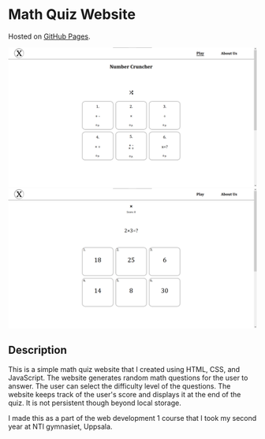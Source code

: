 # Math Quiz Website

Hosted on [GitHub Pages](https://viggostrom.github.io/mathQuiz/).

![Screenshot](screenshots/main-page.png)
![Screenshot](screenshots/a-question.png)

## Description
This is a simple math quiz website that I created using HTML, CSS, and JavaScript. The website generates random math questions for the user to answer. The user can select the difficulty level of the questions. The website keeps track of the user's score and displays it at the end of the quiz. It is not persistent though beyond local storage. 

I made this as a part of the web development 1 course that I took my second year at NTI gymnasiet, Uppsala.
